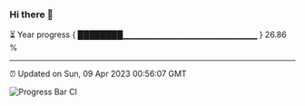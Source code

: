 ### Hi there 👋

⏳ Year progress { ████████▁▁▁▁▁▁▁▁▁▁▁▁▁▁▁▁▁▁▁▁▁▁ } 26.86 %

---

⏰ Updated on Sun, 09 Apr 2023 00:56:07 GMT

![Progress Bar CI](https://github.com/liununu/liununu/workflows/Progress%20Bar%20CI/badge.svg)
